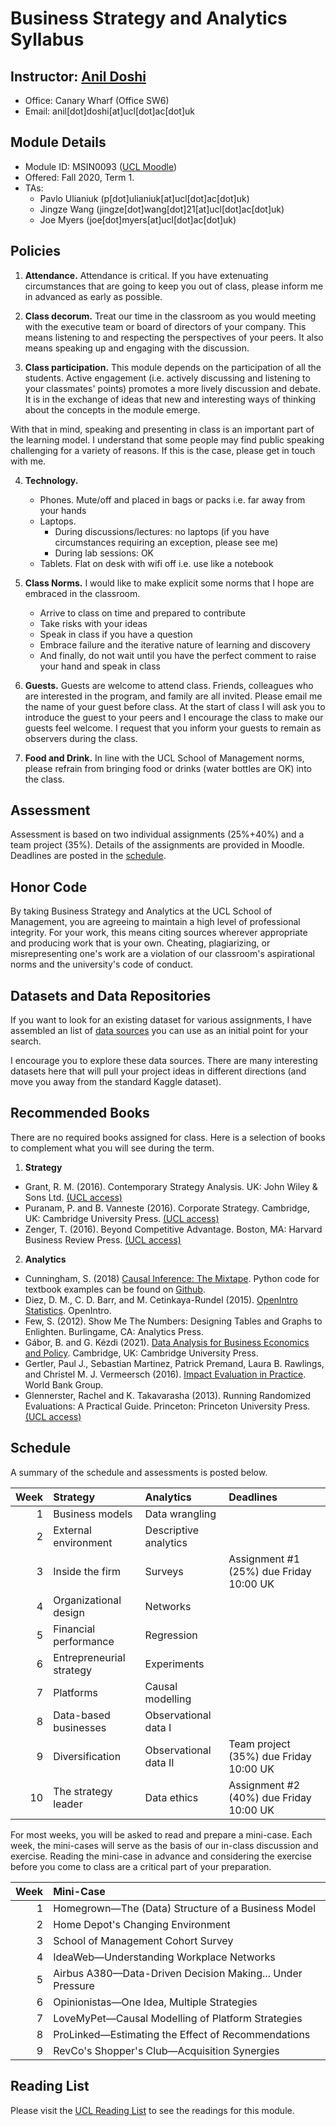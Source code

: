 # Business Strategy and Analytics Syllabus

## Instructor: [Anil Doshi](http://www.anilrdoshi.com)
  - Office: Canary Wharf (Office SW6)
  - Email: anil[dot]doshi[at]ucl[dot]ac[dot]uk

## Module Details
  - Module ID: MSIN0093 ([UCL Moodle](https://moodle-1819.ucl.ac.uk/course/view.php?id=5952))
  - Offered: Fall 2020, Term 1.
  - TAs:
    + Pavlo Ulianiuk (p[dot]ulianiuk[at]ucl[dot]ac[dot]uk)
    + Jingze Wang (jingze[dot]wang[dot]21[at]ucl[dot]ac[dot]uk)
    + Joe Myers (joe[dot]myers[at]ucl[dot]ac[dot]uk)

## Policies
  1. **Attendance.** Attendance is critical. If you have extenuating circumstances that are going to keep you out of class, please inform me in advanced as early as possible.
  
  2. **Class decorum.** Treat our time in the classroom as you would meeting with the executive team or board of directors of your company. This means listening to and respecting the perspectives of your peers. It also means speaking up and engaging with the discussion.

  3. **Class participation.** This module depends on the participation of all the students. Active engagement (i.e. actively discussing and listening to your classmates' points) promotes a more lively discussion and debate. It is in the exchange of ideas that new and interesting ways of thinking about the concepts in the module emerge.

  With that in mind, speaking and presenting in class is an important part of the learning model. I understand that some people may find public speaking challenging for a variety of reasons. If this is the case, please get in touch with me.

  4. **Technology.**
      - Phones. Mute/off and placed in bags or packs i.e. far away from your hands
      - Laptops.
        + During discussions/lectures: no laptops (if you have circumstances requiring an exception, please see me)
        + During lab sessions: OK
      - Tablets. Flat on desk with wifi off i.e. use like a notebook

  5. **Class Norms.** I would like to make explicit some norms that I hope are embraced in the classroom.
      - Arrive to class on time and prepared to contribute
      - Take risks with your ideas
      - Speak in class if you have a question
      - Embrace failure and the iterative nature of learning and discovery
      - And finally, do not wait until you have the perfect comment to raise your hand and speak in class

  6. **Guests.** Guests are welcome to attend class. Friends, colleagues who are interested in the program, and family are all invited. Please email me the name of your guest before class. At the start of class I will ask you to introduce the guest to your peers and I encourage the class to make our guests feel welcome. I request that you inform your guests to remain as observers during the class.

  7. **Food and Drink.** In line with the UCL School of Management norms, please refrain from bringing food or drinks (water bottles are OK) into the class.
  
## Assessment
Assessment is based on two individual assignments (25%+40%) and a team project (35%). Details of the assignments are provided in Moodle. Deadlines are posted in the [schedule](#schedule).

## Honor Code
By taking Business Strategy and Analytics at the UCL School of Management, you are agreeing to maintain a high level of professional integrity. For your work, this means citing sources wherever appropriate and producing work that is your own. Cheating, plagiarizing, or misrepresenting one's work are a violation of our classroom's aspirational norms and the university's code of conduct.

## Datasets and Data Repositories
If you want to look for an existing dataset for various assignments, I have assembled an list of [data sources](https://github.com/bus-strat-analytics/data-sources) you can use as an initial point for your search.

I encourage you to explore these data sources. There are many interesting datasets here that will pull your project ideas in different directions (and move you away from the standard Kaggle dataset).

## Recommended Books
There are no required books assigned for class. Here is a selection of books to complement what you will see during the term.

1. **Strategy**
  - Grant, R. M. (2016). Contemporary Strategy Analysis. UK: John Wiley & Sons Ltd. [(UCL access)](https://ucl.userservices.exlibrisgroup.com/view/action/uresolver.do?operation=resolveService&package_service_id=8167506610004761&institutionId=4761&customerId=4760)
  - Puranam, P. and B. Vanneste (2016). Corporate Strategy. Cambridge, UK: Cambridge University Press. [(UCL access)](https://ucl.userservices.exlibrisgroup.com/view/action/uresolver.do?operation=resolveService&package_service_id=8167506030004761&institutionId=4761&customerId=4760)
  - Zenger, T. (2016). Beyond Competitive Advantage. Boston, MA: Harvard Business Review Press. [(UCL access)](https://ucl.userservices.exlibrisgroup.com/view/action/uresolver.do?operation=resolveService&package_service_id=8167506460004761&institutionId=4761&customerId=4760)

2. **Analytics**
  - Cunningham, S. (2018) [Causal Inference: The Mixtape](https://mixtape.scunning.com/index.html). Python code for textbook examples can be found on [Github](https://github.com/tomcaputo/mixtape_learnr/tree/main/Python).
  - Diez, D. M., C. D. Barr, and M. Cetinkaya-Rundel (2015). [OpenIntro Statistics](https://leanpub.com/openintro-statistics). OpenIntro.
  - Few, S. (2012). Show Me The Numbers: Designing Tables and Graphs to Enlighten. Burlingame, CA: Analytics Press.
  - Gábor, B. and G. Kézdi (2021). [Data Analysis for Business Economics and Policy](https://gabors-data-analysis.com). Cambridge, UK: Cambridge University Press.
  - Gertler, Paul J., Sebastian Martinez, Patrick Premand, Laura B. Rawlings, and Christel M. J. Vermeersch (2016). [Impact Evaluation in Practice](https://www.worldbank.org/en/programs/sief-trust-fund/publication/impact-evaluation-in-practice). World Bank Group.
  - Glennerster, Rachel and K. Takavarasha (2013). Running Randomized Evaluations: A Practical Guide. Princeton: Princeton University Press. [(UCL access)](https://ucl.userservices.exlibrisgroup.com/view/action/uresolver.do?operation=resolveService&package_service_id=8167505660004761&institutionId=4761&customerId=4760)

## Schedule
A summary of the schedule and assessments is posted below.

| Week | Strategy                 | Analytics             | Deadlines                               |
| ---: | :----                    | :----                 | :----                                   |
| 1    | Business models          | Data wrangling        |                                         |
| 2    | External environment     | Descriptive analytics |                                         |
| 3    | Inside the firm          | Surveys               | Assignment #1 (25%) due Friday 10:00 UK |
| 4    | Organizational design    | Networks              |                                         |
| 5    | Financial performance    | Regression            |                                         |
| 6    | Entrepreneurial strategy | Experiments           |                                         |
| 7    | Platforms                | Causal modelling      |                                         |
| 8    | Data-based businesses    | Observational data I  |                                         |
| 9    | Diversification          | Observational data II | Team project (35%) due Friday 10:00 UK  |
| 10   | The strategy leader      | Data ethics           | Assignment #2 (40%) due Friday 10:00 UK |


For most weeks, you will be asked to read and prepare a mini-case. Each week, the mini-cases will serve as the basis of our in-class discussion and exercise. Reading the mini-case in advance and considering the exercise before you come to class are a critical part of your preparation.

| Week | Mini-Case                                                  |
| ---: | :----                                                      |
| 1    | Homegrown—The (Data) Structure of a Business Model        |
| 2    | Home Depot's Changing Environment                          |
| 3    | School of Management Cohort Survey                         |
| 4    | IdeaWeb—Understanding Workplace Networks                  |
| 5    | Airbus A380—Data-Driven Decision Making... Under Pressure |
| 6    | Opinionistas—One Idea, Multiple Strategies                |
| 7    | LoveMyPet—Causal Modelling of Platform Strategies         |
| 8    | ProLinked—Estimating the Effect of Recommendations        |
| 9    | RevCo's Shopper's Club—Acquisition Synergies              |

## Reading List
Please visit the [UCL Reading List](https://rl.talis.com/3/ucl/lists/F6DEE0C7-F5DD-3B1B-2AAF-B90CCA57AE2A.html) to see the readings for this module.